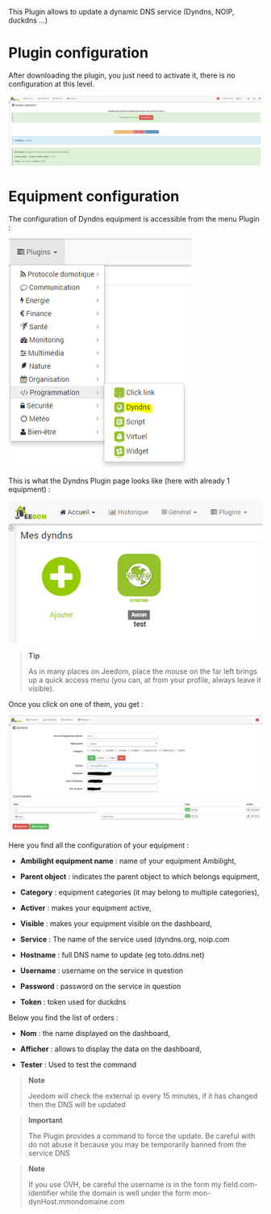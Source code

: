 This Plugin allows to update a dynamic DNS service
(Dyndns, NOIP, duckdns ...)

Plugin configuration 
=======================

After downloading the plugin, you just need to activate it,
there is no configuration at this level.

![dyndns](../images/dyndns.PNG)

Equipment configuration 
=============================

The configuration of Dyndns equipment is accessible from the menu
Plugin :

![dyndns2](../images/dyndns2.PNG)

This is what the Dyndns Plugin page looks like (here with already 1
equipment) :

![dyndns3](../images/dyndns3.PNG)

> **Tip**
>
> As in many places on Jeedom, place the mouse on the far left
> brings up a quick access menu (you can, at
> from your profile, always leave it visible).

Once you click on one of them, you get :

![dyndns4](../images/dyndns4.PNG)

Here you find all the configuration of your equipment :

-   **Ambilight equipment name** : name of your equipment
    Ambilight,

-   **Parent object** : indicates the parent object to which belongs
    equipment,

-   **Category** : equipment categories (it may belong to
    multiple categories),

-   **Activer** : makes your equipment active,

-   **Visible** : makes your equipment visible on the dashboard,

-   **Service** : The name of the service used (dyndns.org, noip.com

-   **Hostname** : full DNS name to update (eg toto.ddns.net)

-   **Username** : username on the service in question

-   **Password** : password on the service in question

-   **Token** : token used for duckdns

Below you find the list of orders :

-   **Nom** : the name displayed on the dashboard,

-   **Afficher** : allows to display the data on the dashboard,

-   **Tester** : Used to test the command

> **Note**
>
> Jeedom will check the external ip every 15 minutes, if it has
> changed then the DNS will be updated

> **Important**
>
> The Plugin provides a command to force the update. Be careful with
> do not abuse it because you may be temporarily banned from the service
> DNS

> **Note**
>
> If you use OVH, be careful the username is in the form
> my field.com-identifier while the domain is well under the
> form mon-dynHost.mmondomaine.com
